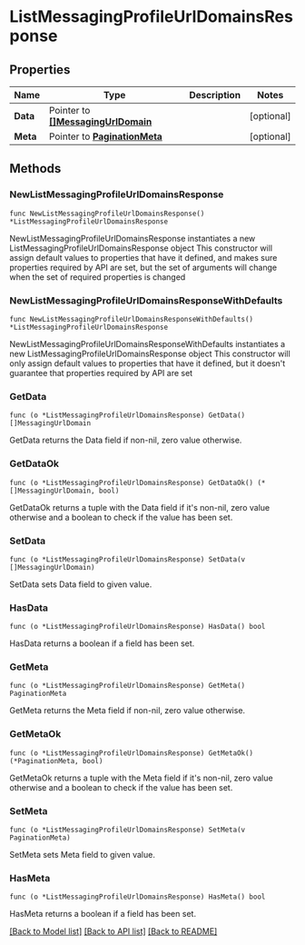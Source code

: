 # ListMessagingProfileUrlDomainsResponse

## Properties

Name | Type | Description | Notes
------------ | ------------- | ------------- | -------------
**Data** | Pointer to [**[]MessagingUrlDomain**](MessagingUrlDomain.md) |  | [optional] 
**Meta** | Pointer to [**PaginationMeta**](PaginationMeta.md) |  | [optional] 

## Methods

### NewListMessagingProfileUrlDomainsResponse

`func NewListMessagingProfileUrlDomainsResponse() *ListMessagingProfileUrlDomainsResponse`

NewListMessagingProfileUrlDomainsResponse instantiates a new ListMessagingProfileUrlDomainsResponse object
This constructor will assign default values to properties that have it defined,
and makes sure properties required by API are set, but the set of arguments
will change when the set of required properties is changed

### NewListMessagingProfileUrlDomainsResponseWithDefaults

`func NewListMessagingProfileUrlDomainsResponseWithDefaults() *ListMessagingProfileUrlDomainsResponse`

NewListMessagingProfileUrlDomainsResponseWithDefaults instantiates a new ListMessagingProfileUrlDomainsResponse object
This constructor will only assign default values to properties that have it defined,
but it doesn't guarantee that properties required by API are set

### GetData

`func (o *ListMessagingProfileUrlDomainsResponse) GetData() []MessagingUrlDomain`

GetData returns the Data field if non-nil, zero value otherwise.

### GetDataOk

`func (o *ListMessagingProfileUrlDomainsResponse) GetDataOk() (*[]MessagingUrlDomain, bool)`

GetDataOk returns a tuple with the Data field if it's non-nil, zero value otherwise
and a boolean to check if the value has been set.

### SetData

`func (o *ListMessagingProfileUrlDomainsResponse) SetData(v []MessagingUrlDomain)`

SetData sets Data field to given value.

### HasData

`func (o *ListMessagingProfileUrlDomainsResponse) HasData() bool`

HasData returns a boolean if a field has been set.

### GetMeta

`func (o *ListMessagingProfileUrlDomainsResponse) GetMeta() PaginationMeta`

GetMeta returns the Meta field if non-nil, zero value otherwise.

### GetMetaOk

`func (o *ListMessagingProfileUrlDomainsResponse) GetMetaOk() (*PaginationMeta, bool)`

GetMetaOk returns a tuple with the Meta field if it's non-nil, zero value otherwise
and a boolean to check if the value has been set.

### SetMeta

`func (o *ListMessagingProfileUrlDomainsResponse) SetMeta(v PaginationMeta)`

SetMeta sets Meta field to given value.

### HasMeta

`func (o *ListMessagingProfileUrlDomainsResponse) HasMeta() bool`

HasMeta returns a boolean if a field has been set.


[[Back to Model list]](../README.md#documentation-for-models) [[Back to API list]](../README.md#documentation-for-api-endpoints) [[Back to README]](../README.md)


